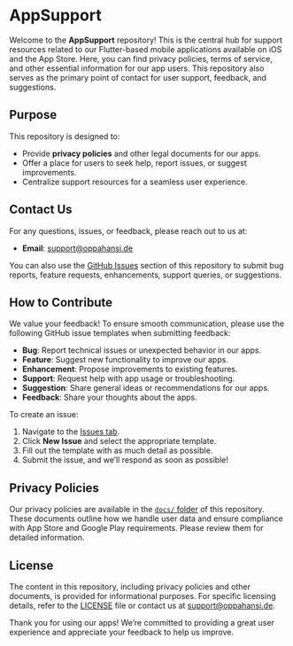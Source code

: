 # AppSupport

Welcome to the **AppSupport** repository! This is the central hub for support resources related to our Flutter-based mobile applications available on iOS and the App Store. Here, you can find privacy policies, terms of service, and other essential information for our app users. This repository also serves as the primary point of contact for user support, feedback, and suggestions.

## Purpose
This repository is designed to:
- Provide **privacy policies** and other legal documents for our apps.
- Offer a place for users to seek help, report issues, or suggest improvements.
- Centralize support resources for a seamless user experience.

## Contact Us
For any questions, issues, or feedback, please reach out to us at:
- **Email**: [support@oppahansi.de](mailto:support@oppahansi.de)

You can also use the [GitHub Issues](#how-to-contribute) section of this repository to submit bug reports, feature requests, enhancements, support queries, or suggestions.

## How to Contribute
We value your feedback! To ensure smooth communication, please use the following GitHub issue templates when submitting feedback:
- **Bug**: Report technical issues or unexpected behavior in our apps.
- **Feature**: Suggest new functionality to improve our apps.
- **Enhancement**: Propose improvements to existing features.
- **Support**: Request help with app usage or troubleshooting.
- **Suggestion**: Share general ideas or recommendations for our apps.
- **Feedback**: Share your thoughts about the apps.

To create an issue:
1. Navigate to the [Issues tab](https://github.com/your-username/appsupport/issues).
2. Click **New Issue** and select the appropriate template.
3. Fill out the template with as much detail as possible.
4. Submit the issue, and we’ll respond as soon as possible!

## Privacy Policies
Our privacy policies are available in the [`docs/` folder](docs/) of this repository. These documents outline how we handle user data and ensure compliance with App Store and Google Play requirements. Please review them for detailed information.

## License
The content in this repository, including privacy policies and other documents, is provided for informational purposes. For specific licensing details, refer to the [LICENSE](LICENSE) file or contact us at [support@oppahansi.de](mailto:support@oppahansi.de).

Thank you for using our apps! We’re committed to providing a great user experience and appreciate your feedback to help us improve.
